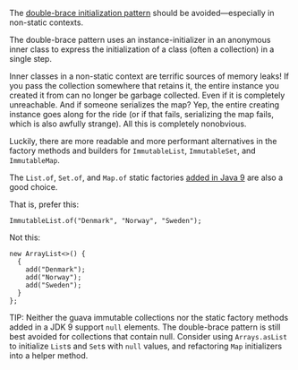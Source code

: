 The [double-brace initialization pattern][dbi] should be avoided—especially in
non-static contexts.

The double-brace pattern uses an instance-initializer in an anonymous inner
class to express the initialization of a class (often a collection) in a single
step.

Inner classes in a non-static context are terrific sources of memory leaks! If
you pass the collection somewhere that retains it, the entire instance you
created it from can no longer be garbage collected. Even if it is completely
unreachable. And if someone serializes the map? Yep, the entire creating
instance goes along for the ride (or if that fails, serializing the map fails,
which is also awfully strange). All this is completely nonobvious.

Luckily, there are more readable and more performant alternatives in the factory
methods and builders for `ImmutableList`, `ImmutableSet`, and `ImmutableMap`.

The `List.of`, `Set.of`, and `Map.of` static factories
[added in Java 9](http://openjdk.java.net/jeps/269) are also a good choice.

That is, prefer this:

```java?good
ImmutableList.of("Denmark", "Norway", "Sweden");
```

Not this:

```java?bad
new ArrayList<>() {
  {
    add("Denmark");
    add("Norway");
    add("Sweden");
  }
};
```

TIP: Neither the guava immutable collections nor the static factory methods
added in a JDK 9 support `null` elements. The double-brace pattern is still best
avoided for collections that contain null. Consider using `Arrays.asList` to
initialize `List`s and `Set`s with `null` values, and refactoring `Map`
initializers into a helper method.


[dbi]: https://stackoverflow.com/questions/1958636/what-is-double-brace-initialization-in-java
